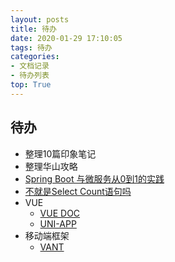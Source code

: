 ```yaml
---
layout: posts
title: 待办
date: 2020-01-29 17:10:05
tags: 待办
categories: 
- 文档记录
- 待办列表
top: True
---
```


## 待办

- 整理10篇印象笔记
- 整理华山攻略
- [Spring Boot 与微服务从0到1的实践](https://mp.weixin.qq.com/s?__biz=MzIwMDY0Nzk2Mw==&mid=2650320998&idx=1&sn=dc6d76e78cd8cc6694941fd6ff1ad247&chksm=8ef5e412b9826d049c7375c7ee5a1090ae3f07b23ba5c7e8967afe6344a1a5bfcd389e18e7b9&mpshare=1&scene=23&srcid=&sharer_sharetime=1580441753273&sharer_shareid=a13757509c959280de99eee610e2d081#rd)
- [不就是Select Count语句吗](https://mp.weixin.qq.com/s?__biz=MzI1NDQ3MjQxNA==&mid=2247490318&idx=1&sn=f7f7ecbcec999dd7b0126cfd4430040e&chksm=e9c5e2bfdeb26ba9506c5780d4f9b59e6d1769bfdec2a7c0c141fc5fb2e9223d34b0b543b721&mpshare=1&scene=1&srcid=&sharer_sharetime=1580614641703&sharer_shareid=a13757509c959280de99eee610e2d081&key=d3427ff969224cb92696b56e27a8668547deb08fb627dd7c3555480e7490720320e45ea2e37332287d7782b31d152bb1f4f8d8d2af76302538b3b9654a4593a9f2fd697f0deae8d9cb69f52aaa7d2ffa&ascene=1&uin=MTI2NzAwMzY0MQ%3D%3D&devicetype=Windows+10&version=6208006f&lang=zh_CN&exportkey=AZuBxCPvCN%2FDkBnsCNQLjoY%3D&pass_ticket=8%2BKc6ZuRk6sfhTWfcB%2B3C77ZHct%2F5FA1rNERyEI5ZegzSstRrFQIgdiCxtCdB5ld)
- VUE
  - [VUE DOC](https://cn.vuejs.org/v2/guide/)
  - [UNI-APP](https://uniapp.dcloud.io/frame)
- 移动端框架
  - [VANT](https://youzan.github.io/vant/#/zh-CN/quickstart#rem-gua-pei)